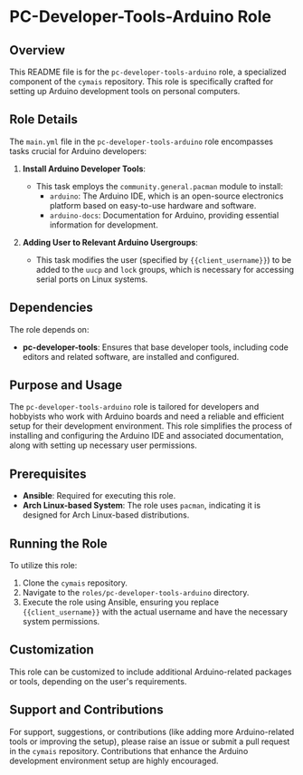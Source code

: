 # PC-Developer-Tools-Arduino Role

## Overview
This README file is for the `pc-developer-tools-arduino` role, a specialized component of the `cymais` repository. This role is specifically crafted for setting up Arduino development tools on personal computers.

## Role Details
The `main.yml` file in the `pc-developer-tools-arduino` role encompasses tasks crucial for Arduino developers:

1. **Install Arduino Developer Tools**:
   - This task employs the `community.general.pacman` module to install:
     - `arduino`: The Arduino IDE, which is an open-source electronics platform based on easy-to-use hardware and software.
     - `arduino-docs`: Documentation for Arduino, providing essential information for development.

2. **Adding User to Relevant Arduino Usergroups**:
   - This task modifies the user (specified by `{{client_username}}`) to be added to the `uucp` and `lock` groups, which is necessary for accessing serial ports on Linux systems.

## Dependencies
The role depends on:
- **pc-developer-tools**: Ensures that base developer tools, including code editors and related software, are installed and configured.

## Purpose and Usage
The `pc-developer-tools-arduino` role is tailored for developers and hobbyists who work with Arduino boards and need a reliable and efficient setup for their development environment. This role simplifies the process of installing and configuring the Arduino IDE and associated documentation, along with setting up necessary user permissions.

## Prerequisites
- **Ansible**: Required for executing this role.
- **Arch Linux-based System**: The role uses `pacman`, indicating it is designed for Arch Linux-based distributions.

## Running the Role
To utilize this role:
1. Clone the `cymais` repository.
2. Navigate to the `roles/pc-developer-tools-arduino` directory.
3. Execute the role using Ansible, ensuring you replace `{{client_username}}` with the actual username and have the necessary system permissions.

## Customization
This role can be customized to include additional Arduino-related packages or tools, depending on the user's requirements.

## Support and Contributions
For support, suggestions, or contributions (like adding more Arduino-related tools or improving the setup), please raise an issue or submit a pull request in the `cymais` repository. Contributions that enhance the Arduino development environment setup are highly encouraged.